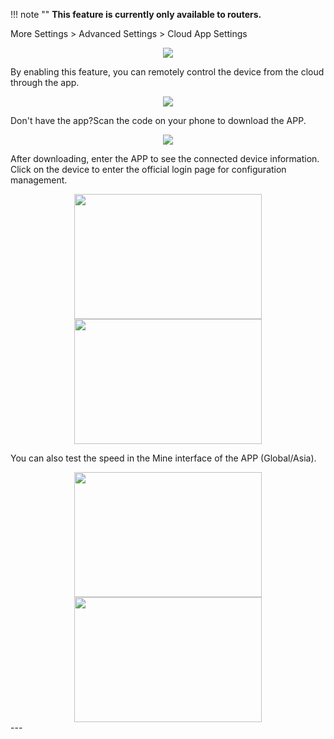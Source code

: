 !!! note ""
	__This feature is currently only available to routers.__

More Settings > Advanced Settings > Cloud App Settings
<div style="text-align: center;">
    <img class="boxshadow" src="/images/cloudadd.png">
</div>
<p class="text">
By enabling this feature, you can remotely control the device from the cloud through the app.
</p>
<div style="text-align: center;">
    <img class="boxshadow" src="/images/cloud app.png">
</div>

<p class="text">
Don't have the app?Scan the code on your phone to download the APP.
</p>
<div style="text-align: center;">
    <img class="boxshadow" src="/images/cloud app02.png">
</div>
<p class="text">
After downloading, enter the APP to see the connected device information. Click on the device to enter the official login page for configuration management.
</p>

<div style="text-align: center;">
	<img class="boxshadow" src="/images/app04.jpg" width="300" height="200" >
    <img class="boxshadow" src="/images/app03.jpg" width="300" height="200" >
</div>
<p class="text">
You can also test the speed in the Mine interface of the APP (Global/Asia).
</p>
<div style="text-align: center;">
	<img class="boxshadow" src="/images/app02.jpg" width="300" height="200" >
    <img class="boxshadow" src="/images/app01.jpg" width="300" height="200" >
</div>
---